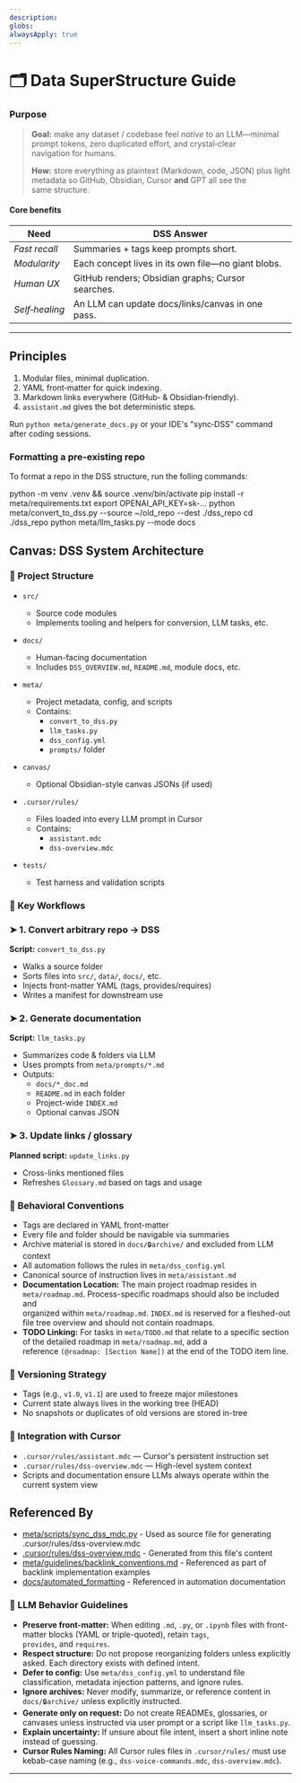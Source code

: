 ```yaml
---
description: 
globs: 
alwaysApply: true
---
```

# 🗂️  Data SuperStructure Guide

### Purpose

> **Goal:** make any dataset / codebase feel *native* to an LLM—minimal prompt tokens, zero duplicated effort, and crystal‑clear  
> navigation for humans.
>
> **How:** store everything as plaintext (Markdown, code, JSON) plus light metadata so GitHub, Obsidian, Cursor **and** GPT all see the  
> same structure.

#### Core benefits

| Need           | DSS Answer                                         |
| -------------- | -------------------------------------------------- |
| *Fast recall*  | Summaries + tags keep prompts short.               |
| *Modularity*   | Each concept lives in its own file—no giant blobs. |
| *Human UX*     | GitHub renders; Obsidian graphs; Cursor searches.  |
| *Self‑healing* | An LLM can update docs/links/canvas in one pass.   |

---

## Principles

1. Modular files, minimal duplication.
2. YAML front‑matter for quick indexing.
3. Markdown links everywhere (GitHub‑ & Obsidian‑friendly).
4. `assistant.md` gives the bot deterministic steps.

Run `python meta/generate_docs.py` or your IDE's "sync‑DSS" command after coding sessions.

### Formatting a pre-existing repo

To format a repo in the DSS structure, run the folling commands:

python -m venv .venv && source .venv/bin/activate
pip install -r meta/requirements.txt
export OPENAI_API_KEY=sk-...
python meta/convert_to_dss.py --source ~/old_repo --dest ./dss_repo
cd ./dss_repo
python meta/llm_tasks.py --mode docs

## Canvas: DSS System Architecture

### 📁 Project Structure

- `src/`
  - Source code modules
  - Implements tooling and helpers for conversion, LLM tasks, etc.

- `docs/`
  - Human-facing documentation
  - Includes `DSS_OVERVIEW.md`, `README.md`, module docs, etc.

- `meta/`
  - Project metadata, config, and scripts
  - Contains:
    - `convert_to_dss.py`
    - `llm_tasks.py`
    - `dss_config.yml`
    - `prompts/` folder

- `canvas/`
  - Optional Obsidian-style canvas JSONs (if used)

- `.cursor/rules/`
  - Files loaded into every LLM prompt in Cursor
  - Contains:
    - `assistant.mdc`
    - `dss-overview.mdc`

- `tests/`
  - Test harness and validation scripts

### 🔄 Key Workflows

### ➤ 1. Convert arbitrary repo → DSS

**Script:** `convert_to_dss.py`

- Walks a source folder
- Sorts files into `src/`, `data/`, `docs/`, etc.
- Injects front-matter YAML (tags, provides/requires)
- Writes a manifest for downstream use

### ➤ 2. Generate documentation

**Script:** `llm_tasks.py`

- Summarizes code & folders via LLM
- Uses prompts from `meta/prompts/*.md`
- Outputs:
  - `docs/*_doc.md`
  - `README.md` in each folder
  - Project-wide `INDEX.md`
  - Optional canvas JSON

### ➤ 3. Update links / glossary

**Planned script:** `update_links.py`

- Cross-links mentioned files
- Refreshes `Glossary.md` based on tags and usage

### 🧠 Behavioral Conventions

- Tags are declared in YAML front-matter
- Every file and folder should be navigable via summaries
- Archive material is stored in `docs/🔒archive/` and excluded from LLM context
- All automation follows the rules in `meta/dss_config.yml`
- Canonical source of instruction lives in `meta/assistant.md`
- **Documentation Location:** The main project roadmap resides in `meta/roadmap.md`. Process-specific roadmaps should also be included and  
organized within `meta/roadmap.md`. `INDEX.md` is reserved for a fleshed-out file tree overview and should not contain roadmaps.
- **TODO Linking:** For tasks in `meta/TODO.md` that relate to a specific section of the detailed roadmap in `meta/roadmap.md`, add a  
reference `(@roadmap: [Section Name])` at the end of the TODO item line.

### 📌 Versioning Strategy

- Tags (e.g., `v1.0`, `v1.1`) are used to freeze major milestones
- Current state always lives in the working tree (HEAD)
- No snapshots or duplicates of old versions are stored in-tree

### 🧩 Integration with Cursor

- `.cursor/rules/assistant.mdc` — Cursor's persistent instruction set
- `.cursor/rules/dss-overview.mdc` — High-level system context
- Scripts and documentation ensure LLMs always operate within the current system view

## Referenced By

- [meta/scripts/sync_dss_mdc.py](mdc:meta/scripts/sync_dss_mdc.py) - Used as source file for generating .cursor/rules/dss-overview.mdc
- [.cursor/rules/dss-overview.mdc](mdc:.cursor/rules/dss-overview.mdc) - Generated from this file's content
- [meta/guidelines/backlink_conventions.md](mdc:meta/guidelines/backlink_conventions.md) - Referenced as part of backlink implementation examples
- [docs/automated_formatting](mdc:docs/automated_formatting) - Referenced in automation documentation

### 🤖 LLM Behavior Guidelines

- **Preserve front-matter:** When editing `.md`, `.py`, or `.ipynb` files with front-matter blocks (YAML or triple-quoted), retain `tags`,  
`provides`, and `requires`.
- **Respect structure:** Do not propose reorganizing folders unless explicitly asked. Each directory exists with defined intent.
- **Defer to config:** Use `meta/dss_config.yml` to understand file classification, metadata injection patterns, and ignore rules.
- **Ignore archives:** Never modify, summarize, or reference content in `docs/🔒archive/` unless explicitly instructed.
- **Generate only on request:** Do not create READMEs, glossaries, or canvases unless instructed via user prompt or a script like `llm_tasks.py`.
- **Explain uncertainty:** If unsure about file intent, insert a short inline note instead of guessing.
- **Cursor Rules Naming:** All Cursor rules files in `.cursor/rules/` must use kebab-case naming (e.g., `dss-voice-commands.mdc`, `dss-overview.mdc`).

---

